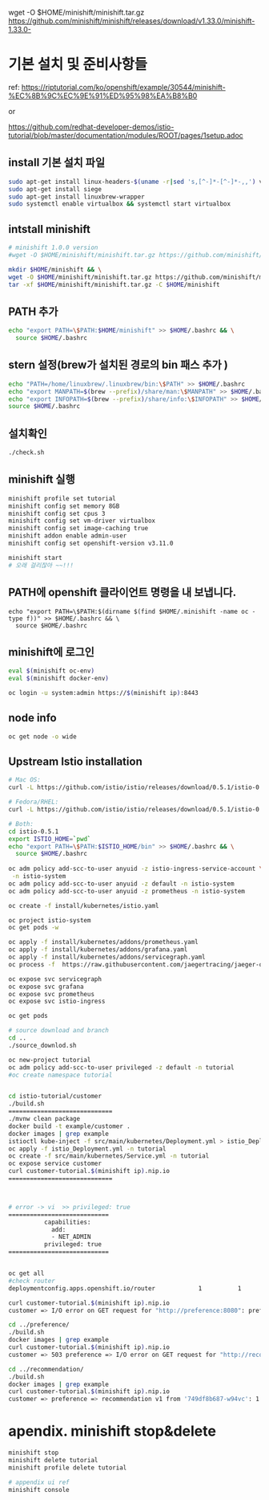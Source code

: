 wget -O $HOME/minishift/minishift.tar.gz https://github.com/minishift/minishift/releases/download/v1.33.0/minishift-1.33.0-

# 기본 설치 및 준비사항들

ref:  https://riptutorial.com/ko/openshift/example/30544/minishift-%EC%8B%9C%EC%9E%91%ED%95%98%EA%B8%B0

or

https://github.com/redhat-developer-demos/istio-tutorial/blob/master/documentation/modules/ROOT/pages/1setup.adoc


## install 기본 설치 파일
```bash
sudo apt-get install linux-headers-$(uname -r|sed 's,[^-]*-[^-]*-,,') virtualbox
sudo apt-get install siege
sudo apt-get install linuxbrew-wrapper
sudo systemctl enable virtualbox && systemctl start virtualbox
```


## intstall minishift
```bash
# minishift 1.0.0 version
#wget -O $HOME/minishift/minishift.tar.gz https://github.com/minishift/minishift/releases/download/v1.0.0/minishift-1.0.0-linux-amd64.tgz && \

mkdir $HOME/minishift && \
wget -O $HOME/minishift/minishift.tar.gz https://github.com/minishift/minishift/releases/download/v1.33.0/minishift-1.33.0-linux-amd64.tgz && \
tar -xf $HOME/minishift/minishift.tar.gz -C $HOME/minishift
```

## PATH 추가
```bash
echo "export PATH=\$PATH:$HOME/minishift" >> $HOME/.bashrc && \
  source $HOME/.bashrc
```

## stern 설정(brew가 설치된 경로의 bin 패스 추가 )
```bash
echo "PATH=/home/linuxbrew/.linuxbrew/bin:\$PATH" >> $HOME/.bashrc 
echo "export MANPATH=$(brew --prefix)/share/man:\$MANPATH" >> $HOME/.bashrc 
echo "export INFOPATH=$(brew --prefix)/share/info:\$INFOPATH" >> $HOME/.bashrc 
source $HOME/.bashrc
```

## 설치확인 
```bash
./check.sh
```

## minishift 실행
```bash
minishift profile set tutorial
minishift config set memory 8GB
minishift config set cpus 3
minishift config set vm-driver virtualbox
minishift config set image-caching true
minishift addon enable admin-user
minishift config set openshift-version v3.11.0

minishift start
# 오래 걸리잖아 ~~!!!
```


## PATH에 openshift 클라이언트 명령을 내 보냅니다.
```
echo "export PATH=\$PATH:$(dirname $(find $HOME/.minishift -name oc -type f))" >> $HOME/.bashrc && \
  source $HOME/.bashrc
```



## minishift에 로그인
```bash
eval $(minishift oc-env)
eval $(minishift docker-env)

oc login -u system:admin https://$(minishift ip):8443
```

## node info
```bash
oc get node -o wide
```

## Upstream Istio installation
```bash
# Mac OS:
curl -L https://github.com/istio/istio/releases/download/0.5.1/istio-0.5.1-osx.tar.gz | tar xz

# Fedora/RHEL:
curl -L https://github.com/istio/istio/releases/download/0.5.1/istio-0.5.1-linux.tar.gz | tar xz

# Both:
cd istio-0.5.1
export ISTIO_HOME=`pwd`
echo "export PATH=\$PATH:$ISTIO_HOME/bin" >> $HOME/.bashrc && \
  source $HOME/.bashrc
  
oc adm policy add-scc-to-user anyuid -z istio-ingress-service-account \
 -n istio-system
oc adm policy add-scc-to-user anyuid -z default -n istio-system
oc adm policy add-scc-to-user anyuid -z prometheus -n istio-system

oc create -f install/kubernetes/istio.yaml

oc project istio-system
oc get pods -w

oc apply -f install/kubernetes/addons/prometheus.yaml
oc apply -f install/kubernetes/addons/grafana.yaml
oc apply -f install/kubernetes/addons/servicegraph.yaml
oc process -f  https://raw.githubusercontent.com/jaegertracing/jaeger-openshift/master/all-in-one/jaeger-all-in-one-template.yml | oc create -f -

oc expose svc servicegraph
oc expose svc grafana
oc expose svc prometheus
oc expose svc istio-ingress

oc get pods

# source download and branch
cd ..
./source_downlod.sh

oc new-project tutorial
oc adm policy add-scc-to-user privileged -z default -n tutorial
#oc create namespace tutorial


cd istio-tutorial/customer
./build.sh
=============================
./mvnw clean package
docker build -t example/customer .
docker images | grep example
istioctl kube-inject -f src/main/kubernetes/Deployment.yml > istio_Deployment.yml
oc apply -f istio_Deployment.yml -n tutorial
oc create -f src/main/kubernetes/Service.yml -n tutorial
oc expose service customer
curl customer-tutorial.$(minishift ip).nip.io
=============================



# error -> vi  >> privileged: true
============================
          capabilities:
            add:
            - NET_ADMIN
          privileged: true
============================


oc get all 
#check router
deploymentconfig.apps.openshift.io/router            1          1         1         config

curl customer-tutorial.$(minishift ip).nip.io
customer => I/O error on GET request for "http://preference:8080": preference; nested exception is java.net.UnknownHostException: preference

cd ../preference/
./build.sh
docker images | grep example
curl customer-tutorial.$(minishift ip).nip.io
customer => 503 preference => I/O error on GET request for "http://recommendation:8080": recommendation; nested exception is java.net.UnknownHostException: recommendation

cd ../recommendation/
./build.sh
docker images | grep example
curl customer-tutorial.$(minishift ip).nip.io
customer => preference => recommendation v1 from '749df8b687-w94vc': 1


```


# apendix. minishift stop&delete
```bash
minishift stop
minishift delete tutorial 
minishift profile delete tutorial

# appendix ui ref 
minishift console
```

